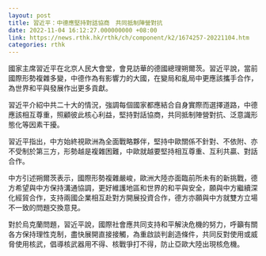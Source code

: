 ```yaml
---
layout: post
title: 習近平：中德應堅持對話協商　共同抵制陣營對抗
date: 2022-11-04 16:12:27.000000000 +08:00
link: https://news.rthk.hk/rthk/ch/component/k2/1674257-20221104.htm
categories: rthk
---
```


國家主席習近平在北京人民大會堂，會見訪華的德國總理朔爾茨。習近平說，當前國際形勢複雜多變，中德作為有影響力的大國，在變局和亂局中更應該攜手合作，為世界和平與發展作出更多貢獻。

習近平介紹中共二十大的情況，強調每個國家都應結合自身實際而選擇道路，中德應該相互尊重，照顧彼此核心利益，堅持對話協商，共同抵制陣營對抗、泛意識形態化等因素干擾。

習近平指出，中方始終視歐洲為全面戰略夥伴，堅持中歐關係不針對、不依附、亦不受制於第三方，形勢越是複雜困難，中歐就越要堅持相互尊重、互利共贏、對話合作。

中方引述朔爾茨表示，國際形勢複雜嚴峻，歐洲大陸亦面臨前所未有的新挑戰，德方希望與中方保持溝通協調，更好維護地區和世界的和平與安全，願與中方繼續深化經貿合作，支持兩國企業相互赴對方開展投資合作，德方亦願與中方就雙方立場不一致的問題交換意見。

對於烏克蘭問題，習近平說，國際社會應共同支持和平解決危機的努力，呼籲有關各方保持理性克制，盡快展開直接接觸，為重啟談判創造條件，共同反對使用或威脅使用核武，倡導核武器用不得、核戰爭打不得，防止亞歐大陸出現核危機。
